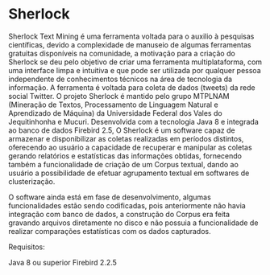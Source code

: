 # Sherlock

Sherlock Text Mining é uma ferramenta voltada para o auxilio à pesquisas científicas, devido a complexidade de manuseio de algumas ferramentas gratuitas disponíveis na comunidade, a motivação para a criação do Sherlock se deu pelo objetivo de criar uma ferramenta multiplataforma, com uma interface limpa e intuitiva e que pode ser utilizada por qualquer pessoa independente de conhecimentos técnicos na área de tecnologia da informação. A ferramenta é voltada para coleta de dados (tweets) da rede social Twitter. O projeto Sherlock é mantido pelo grupo MTPLNAM (Mineração de Textos, Processamento de Linguagem Natural e Aprendizado de Máquina) da Universidade Federal dos Vales do Jequitinhonha e Mucuri. Desenvolvida com a tecnologia Java 8 e integrada ao banco de dados Firebird 2.5, O Sherlock é um software capaz de armazenar e disponibilizar as coletas realizadas em períodos distintos, oferecendo ao usuário a capacidade de recuperar e manipular as coletas gerando relatórios e estatísticas das informações obtidas, fornecendo também a funcionalidade de criação de um Corpus textual, dando ao usuário a possibilidade de efetuar agrupamento textual em softwares de clusterização.

O software ainda está em fase de desenvolvimento, algumas funcionalidades estão sendo codificadas, pois anteriormente não havia integração com banco de dados, a construção do Corpus era feita gravando arquivos diretamente no disco e não possuia a funcionalidade de realizar comparações estatísticas com os dados capturados.


Requisitos:

Java 8 ou superior
Firebird 2.2.5



